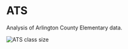 # ATS
Analysis of Arlington County Elementary data.

![ATS class size](https://user-images.githubusercontent.com/5873344/69484831-cd499b80-0e05-11ea-91bb-2448aafe028e.png)

